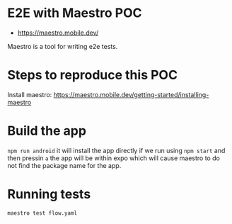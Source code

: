 # E2E with Maestro POC

- https://maestro.mobile.dev/

Maestro is a tool for writing e2e tests.

# Steps to reproduce this POC
Install maestro: https://maestro.mobile.dev/getting-started/installing-maestro

# Build the app
`npm run android` it will install the app directly 
if we run using `npm start` and then pressin `a` the app will be within expo
which will cause maestro to do not find the package name for the app.

# Running tests

`maestro test flow.yaml`